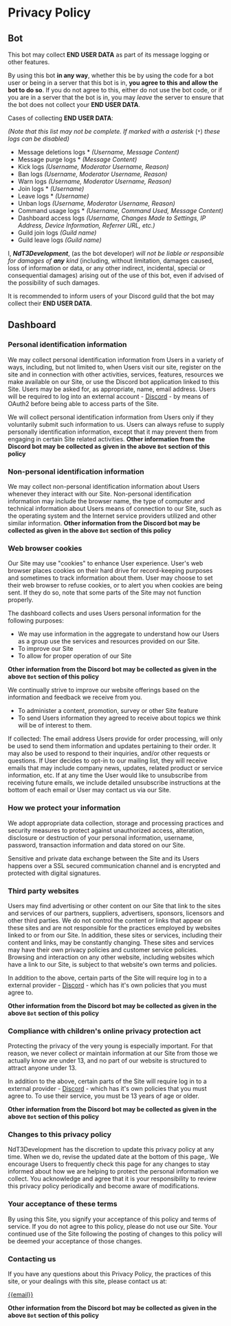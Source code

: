 # Privacy Policy

## Bot

This bot may collect **END USER DATA** as part of its message logging or other features.

By using this bot **in any way**, whether this be by using the code for a bot user or being in a server that this bot is in, **you agree to this and allow the bot to do so**. If you do not agree to this, either do not use the bot code, or if you are in a server that the bot is in, you may _leave_ the server to ensure that the bot does not collect your **END USER DATA**.

Cases of collecting **END USER DATA**:

_(Note that this list may not be complete. If marked with a asterisk_ (`*`) _these logs can be disabled)_

- Message deletions logs * _(Username, Message Content)_
- Message purge logs * _(Message Content)_
- Kick logs _(Username, Moderator Username, Reason)_
- Ban logs _(Username, Moderator Username, Reason)_
- Warn logs _(Username, Moderator Username, Reason)_
- Join logs * _(Username)_
- Leave logs * _(Username)_
- Unban logs _(Username, Moderator Username, Reason)_
- Command usage logs * _(Username, Command Used, Message Content)_
- Dashboard access logs _(Username, Changes Made to Settings, IP Address, Device Information, Referrer URL, etc.)_
- Guild join logs _(Guild name)_
- Guild leave logs _(Guild name)_

I, ***NdT3Development***, (as the bot developer) _will not be liable or responsible for damages of_ ***any*** _kind_ (including, without limitation, damages caused, loss of information or data, or any other indirect, incidental, special or consequential damages) arising out of the use of this bot, even if advised of the possibility of such damages.

It is recommended to inform users of your Discord guild that the bot may collect their **END USER DATA**.

## Dashboard

### Personal identification information

We may collect personal identification information from Users in a variety of ways, including, but not limited to, when Users visit our site, register on the site and in connection with other activities, services, features, resources we make available on our Site, or use the Discord bot application linked to this Site. Users may be asked for, as appropriate, name, email address. Users will be required to log into an external account - [Discord](https://discordapp.com) - by means of OAuth2 before being able to access parts of the Site.

We will collect personal identification information from Users only if they voluntarily submit such information to us. Users can always refuse to supply personally identification information, except that it may prevent them from engaging in certain Site related activities. **Other information from the Discord bot may be collected as given in the above `Bot` section of this policy**

### Non-personal identification information

We may collect non-personal identification information about Users whenever they interact with our Site. Non-personal identification information may include the browser name, the type of computer and technical information about Users means of connection to our Site, such as the operating system and the Internet service providers utilized and other similar information. **Other information from the Discord bot may be collected as given in the above `Bot` section of this policy**

### Web browser cookies

Our Site may use "cookies" to enhance User experience. User's web browser places cookies on their hard drive for record-keeping purposes and sometimes to track information about them. User may choose to set their web browser to refuse cookies, or to alert you when cookies are being sent. If they do so, note that some parts of the Site may not function properly.

The dashboard collects and uses Users personal information for the following purposes:

- We may use information in the aggregate to understand how our Users as a group use the services and resources provided on our Site.
- To improve our Site
- To allow for proper operation of our Site

 **Other information from the Discord bot may be collected as given in the above `Bot` section of this policy**

We continually strive to improve our website offerings based on the information and feedback we receive from you.
- To administer a content, promotion, survey or other Site feature
- To send Users information they agreed to receive about topics we think will be of interest to them.

If collected: The email address Users provide for order processing, will only be used to send them information and updates pertaining to their order. It may also be used to respond to their inquiries, and/or other requests or questions. If User decides to opt-in to our mailing list, they will receive emails that may include company news, updates, related product or service information, etc. If at any time the User would like to unsubscribe from receiving future emails, we include detailed unsubscribe instructions at the bottom of each email or User may contact us via our Site.

### How we protect your information

We adopt appropriate data collection, storage and processing practices and security measures to protect against unauthorized access, alteration, disclosure or destruction of your personal information, username, password, transaction information and data stored on our Site.

Sensitive and private data exchange between the Site and its Users happens over a SSL secured communication channel and is encrypted and protected with digital signatures.

### Third party websites

Users may find advertising or other content on our Site that link to the sites and services of our partners, suppliers, advertisers, sponsors, licensors and other third parties. We do not control the content or links that appear on these sites and are not responsible for the practices employed by websites linked to or from our Site. In addition, these sites or services, including their content and links, may be constantly changing. These sites and services may have their own privacy policies and customer service policies. Browsing and interaction on any other website, including websites which have a link to our Site, is subject to that website's own terms and policies.

In addition to the above, certain parts of the Site will require log in to a external provider - [Discord](https://discordapp.com) - which has it's own policies that you must agree to.

 **Other information from the Discord bot may be collected as given in the above `Bot` section of this policy**

### Compliance with children's online privacy protection act

Protecting the privacy of the very young is especially important. For that reason, we never collect or maintain information at our Site from those we actually know are under 13, and no part of our website is structured to attract anyone under 13.

In addition to the above, certain parts of the Site will require log in to a external provider - [Discord](https://discordapp.com) - which has it's own policies that you must agree to. To use their service, you must be 13 years of age or older.

 **Other information from the Discord bot may be collected as given in the above `Bot` section of this policy**


### Changes to this privacy policy

NdT3Development has the discretion to update this privacy policy at any time. When we do, revise the updated date at the bottom of this page,. We encourage Users to frequently check this page for any changes to stay informed about how we are helping to protect the personal information we collect. You acknowledge and agree that it is your responsibility to review this privacy policy periodically and become aware of modifications.

### Your acceptance of these terms

By using this Site, you signify your acceptance of this policy and terms of service. If you do not agree to this policy, please do not use our Site. Your continued use of the Site following the posting of changes to this policy will be deemed your acceptance of those changes.

### Contacting us

If you have any questions about this Privacy Policy, the practices of this site, or your dealings with this site, please contact us at:

[{{email}}](mailto:{{email}})

**Other information from the Discord bot may be collected as given in the above `Bot` section of this policy**
